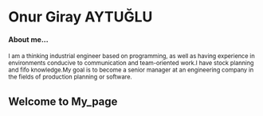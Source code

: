# Onur Giray AYTUĞLU 
#### About me...
<small>I am a thinking industrial engineer based on programming, as well as having experience in environments
conducive to communication and team-oriented work.I have stock planning and fifo knowledge.My goal is
to become a senior manager at an engineering company in the fields of production planning or software.</small>
## Welcome to My_page
### 

